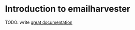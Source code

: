 # Introduction to emailharvester

TODO: write [great documentation](http://jacobian.org/writing/what-to-write/)
